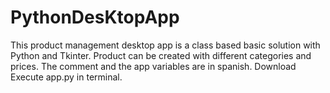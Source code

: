 # PythonDesKtopApp
This product management desktop app is a class based basic solution with Python and Tkinter. Product can be created with different categories and prices. 
The comment and the app variables are in spanish. 
Download
Execute app.py in terminal. 
